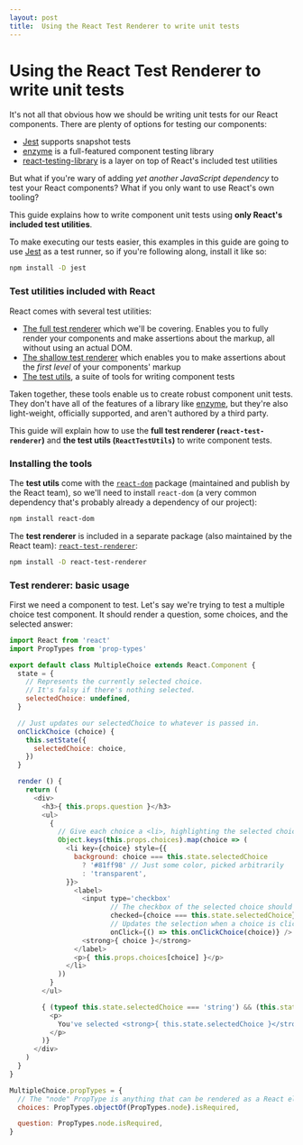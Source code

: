 ```yaml
---
layout: post
title:  Using the React Test Renderer to write unit tests
---
```


# Using the React Test Renderer to write unit tests

It's not all that obvious how we should be writing unit tests for our React components. There are plenty of options for testing our components:

* [Jest](https://facebook.github.io/jest) supports snapshot tests
* [enzyme](http://airbnb.io/enzyme/) is a full-featured component testing library
* [react-testing-library](https://github.com/kentcdodds/react-testing-library) is a layer on top of React's included test utilities

But what if you're wary of adding _yet another JavaScript dependency_ to test your React components? What if you only want to use React's own tooling?

This guide explains how to write component unit tests using **only React's included test utilities**.

To make executing our tests easier, this examples in this guide are going to use [Jest](https://facebook.github.io/jest) as a test runner, so if you're following along, install it like so:
```bash
npm install -D jest
```

### Test utilities included with React

React comes with several test utilities:
* [The full test renderer](https://reactjs.org/docs/test-renderer.html) which we'll be covering. Enables you to fully render your components and make assertions about the markup, all without using an actual DOM.
* [The shallow test renderer](https://reactjs.org/docs/shallow-renderer.html) which enables you to make assertions about the _first level_ of your components' markup
* [The test utils](https://reactjs.org/docs/test-utils.html), a suite of tools for writing component tests

Taken together, these tools enable us to create robust component unit tests. They don't have all of the features of a library like [enzyme](http://airbnb.io/enzyme/), but they're also light-weight, officially supported, and aren't authored by a third party.

This guide will explain how to use the **full test renderer (`react-test-renderer`)** and **the test utils (`ReactTestUtils`)** to write component tests.

### Installing the tools

The **test utils** come with the [`react-dom`](https://www.npmjs.com/package/react-dom) package (maintained and publish by the React team), so we'll need to install `react-dom` (a very common dependency that's probably already a dependency of our project):
```bash
npm install react-dom
```

The **test renderer** is included in a separate package (also maintained by the React team): [`react-test-renderer`](https://www.npmjs.com/package/react-test-renderer):
```bash
npm install -D react-test-renderer
```

### Test renderer: basic usage

First we need a component to test. Let's say we're trying to test a multiple choice test component. It should render a question, some choices, and the selected answer:

```javascript
import React from 'react'
import PropTypes from 'prop-types'

export default class MultipleChoice extends React.Component {
  state = {
    // Represents the currently selected choice.
    // It's falsy if there's nothing selected.
    selectedChoice: undefined,
  }

  // Just updates our selectedChoice to whatever is passed in.
  onClickChoice (choice) {
    this.setState({
      selectedChoice: choice,
    })
  }

  render () {
    return (
      <div>
        <h3>{ this.props.question }</h3>
        <ul>
          {
            // Give each choice a <li>, highlighting the selected choice.
            Object.keys(this.props.choices).map(choice => (
              <li key={choice} style={{
                background: choice === this.state.selectedChoice
                  ? '#81ff98' // Just some color, picked arbitrarily
                  : 'transparent',
              }}>
                <label>
                  <input type='checkbox'
                         // The checkbox of the selected choice should be checked
                         checked={choice === this.state.selectedChoice}
                         // Updates the selection when a choice is clicked
                         onClick={() => this.onClickChoice(choice)} />
                  <strong>{ choice }</strong>
                </label>
                <p>{ this.props.choices[choice] }</p>
              </li>
            ))
          }
        </ul>

        { (typeof this.state.selectedChoice === 'string') && (this.state.selectedChoice in this.props.choices) && (
          <p>
            You've selected <strong>{ this.state.selectedChoice }</strong>
          </p>
        )}
      </div>
    )
  }
}

MultipleChoice.propTypes = {
  // The "node" PropType is anything that can be rendered as a React element
  choices: PropTypes.objectOf(PropTypes.node).isRequired,

  question: PropTypes.node.isRequired,
}
```
